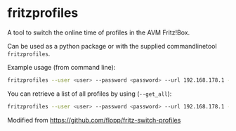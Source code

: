 # fritzprofiles

A tool to switch the online time of profiles in the AVM Fritz!Box.

Can be used as a python package or with the supplied commandlinetool `fritzprofiles`.

Example usage (from command line):

```bash
fritzprofiles --user <user> --password <password> --url 192.168.178.1 --get_state --profile Gesperrt --set_state unlimited
```

You can retrieve a list of all profiles by using (`--get_all`):

```bash
fritzprofiles --user <user> --password <password> --url 192.168.178.1 --get_all
```

Modified from https://github.com/flopp/fritz-switch-profiles
